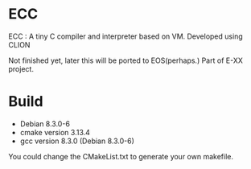 # ECC
ECC : A tiny C compiler and interpreter based on VM.
Developed using CLION 

Not finished yet, later this will be ported to EOS(perhaps.) Part of E-XX project.
# Build
- Debian 8.3.0-6
- cmake version 3.13.4
- gcc version 8.3.0 (Debian 8.3.0-6)

You could change the CMakeList.txt to generate your own makefile.

